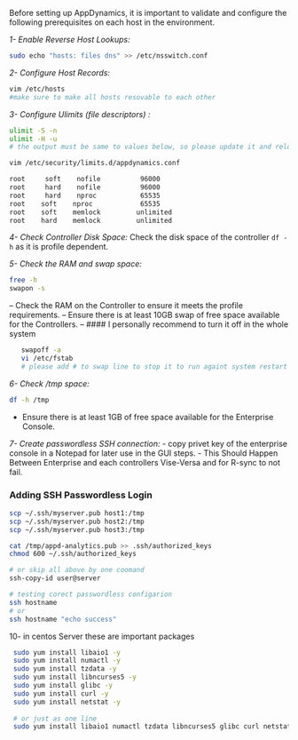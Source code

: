 Before setting up AppDynamics, it is important to validate and configure the following prerequisites on each host in the environment.

*1- Enable Reverse Host Lookups:*
```bash 
sudo echo "hosts: files dns" >> /etc/nsswitch.conf
```

*2- Configure Host Records:*
```bash
vim /etc/hosts
#make sure to make all hosts resovable to each other
``` 

*3- Configure Ulimits (file descriptors) :*
```bash
ulimit -S -n
ulimit -H -u
# the output must be same to values below, so please update it and relogin to your shell
```

```bash
vim /etc/security/limits.d/appdynamics.conf

root     soft    nofile          96000
root     hard    nofile          96000
root     hard	 nproc 		     65535
root    soft 	nproc	         65535 
root    soft    memlock         unlimited
root    hard    memlock         unlimited
```


*4- Check Controller Disk Space:*
   Check the disk space of the controller ```df -h``` as it is profile dependent.

*5- Check the RAM and  swap space:*
   ```bash 
   free -h
   swapon -s
   ```
–  Check the RAM on the Controller to ensure it meets the profile requirements.
–  Ensure there is at least 10GB swap of free space available for the Controllers.
–  #### I personally recommend to turn it off in the whole system
  
```bash
   swapoff -a
   vi /etc/fstab 
   # please add # to swap line to stop it to run againt system restart 
```

   
*6- Check /tmp space:*
   ```bash
   df -h /tmp
   ``` 
   - Ensure there is at least 1GB of free space available for the Enterprise Console.
   

   
*7- Create passwordless SSH connection:*
    - copy privet key of the enterprise console in a Notepad for later use in the GUI steps.
    - This Should Happen Between Enterprise and each controllers Vise-Versa and for R-sync to not fail.
    
### Adding SSH Passwordless Login

```bash 
scp ~/.ssh/myserver.pub host1:/tmp
scp ~/.ssh/myserver.pub host2:/tmp
scp ~/.ssh/myserver.pub host3:/tmp

cat /tmp/appd-analytics.pub >> .ssh/authorized_keys
chmod 600 ~/.ssh/authorized_keys

# or skip all above by one coomand
ssh-copy-id user@server 
```



``` bash
# testing corect passwordless configarion
ssh hostname
# or
ssh hostname "echo success"
``` 


10- in centos Server these are important packages
```bash
 sudo yum install libaio1 -y
 sudo yum install numactl -y
 sudo yum install tzdata -y
 sudo yum install libncurses5 -y
 sudo yum install glibc -y
 sudo yum install curl -y
 sudo yum install netstat -y
 
 # or just as one line
 sudo yum install libaio1 numactl tzdata libncurses5 glibc curl netstat -y

```
 
